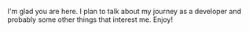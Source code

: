 I'm glad you are here. I plan to talk about my journey as a developer and probably some other things that interest me. Enjoy!
